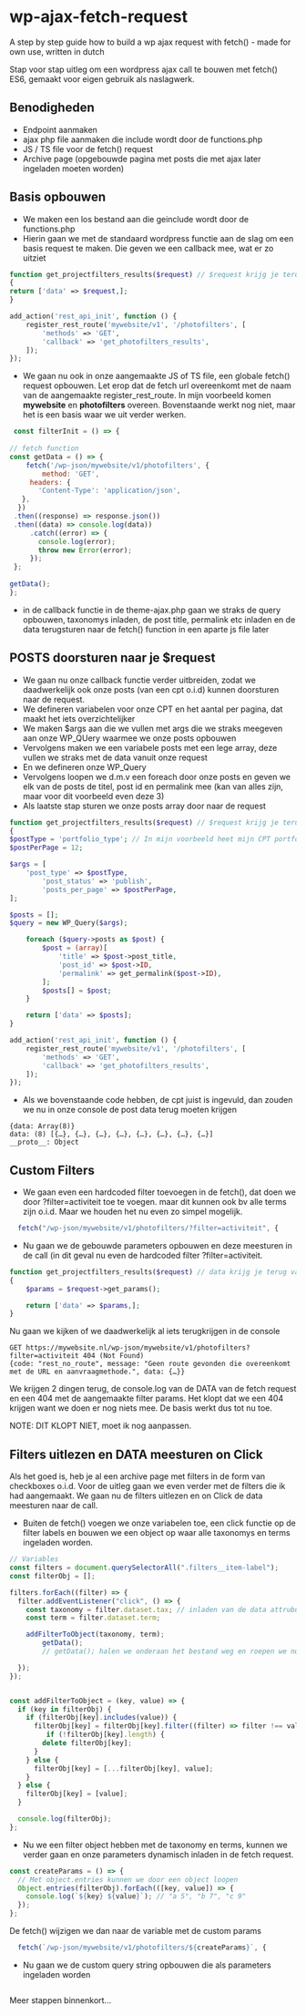 # wp-ajax-fetch-request
A step by step guide how to build a wp ajax request with fetch() - made for own use, written in dutch

Stap voor stap uitleg om een wordpress ajax call te bouwen met fetch() ES6, gemaakt voor eigen gebruik als naslagwerk.

## Benodigheden
* Endpoint aanmaken
* ajax php file aanmaken die include wordt door de functions.php
* JS / TS file voor de fetch() request
* Archive page (opgebouwde pagina met posts die met ajax later ingeladen moeten worden)

## Basis opbouwen
* We maken een los bestand aan die geinclude wordt door de functions.php
* Hierin gaan we met de standaard wordpress functie aan de slag om een basis request te maken. Die geven we een callback mee, wat er zo uitziet

```PHP
function get_projectfilters_results($request) // $request krijg je terug van je call => request
{
return ['data' => $request,];
}

add_action('rest_api_init', function () {
    register_rest_route('mywebsite/v1', '/photofilters', [
        'methods' => 'GET',
        'callback' => 'get_photofilters_results',
    ]);
});
```

* We gaan nu ook in onze aangemaakte JS of TS file, een globale fetch() request opbouwen. Let erop dat de fetch url overeenkomt met de naam van de aangemaakte register_rest_route. In mijn voorbeeld komen **mywebsite** en **photofilters** overeen. Bovenstaande werkt nog niet, maar het is een basis waar we uit verder werken. 

```JavaScript
 const filterInit = () => {
 
// fetch function
const getData = () => {
	fetch('/wp-json/mywebsite/v1/photofilters', {
		method: 'GET',
     headers: {
       'Content-Type': 'application/json',
   },
  })
 .then((response) => response.json())
 .then((data) => console.log(data))
     .catch((error) => {
       console.log(error);
       throw new Error(error);
     });
 };
 
getData();
};
```

* in de callback functie in de theme-ajax.php gaan we straks de query opbouwen, taxonomys inladen, de post title, permalink etc inladen en de data terugsturen naar de fetch() function in een aparte js file later

## POSTS doorsturen naar je $request
* We gaan nu onze callback functie verder uitbreiden, zodat we daadwerkelijk ook onze posts (van een cpt o.i.d) kunnen doorsturen naar de request.
* We defineren variabelen voor onze CPT en het aantal per pagina, dat maakt het iets overzichtelijker
* We maken $args aan die we vullen met args die we straks meegeven aan onze WP_QUery waarmee we onze posts opbouwen
* Vervolgens maken we een variabele posts met een lege array, deze vullen we straks met de data vanuit onze request
* En we defineren onze WP_Query
* Vervolgens loopen we d.m.v een foreach door onze posts en geven we elk van de posts de titel, post id en permalink mee (kan van alles zijn, maar voor dit voorbeeld even deze 3)
* Als laatste stap sturen we onze posts array door naar de request

```PHP
function get_projectfilters_results($request) // $request krijg je terug van je call => request
{
$postType = 'portfolio_type'; // In mijn voorbeeld heet mijn CPT portfolio_type
$postPerPage = 12;

$args = [
	'post_type' => $postType,
        'post_status' => 'publish',
        'posts_per_page' => $postPerPage,
];

$posts = [];
$query = new WP_Query($args);

    foreach ($query->posts as $post) {
        $post = (array)[
            'title' => $post->post_title,
            'post_id' => $post->ID,
            'permalink' => get_permalink($post->ID),
        ];
        $posts[] = $post;
    }

    return ['data' => $posts];
}

add_action('rest_api_init', function () {
    register_rest_route('mywebsite/v1', '/photofilters', [
        'methods' => 'GET',
        'callback' => 'get_photofilters_results',
    ]);
});
```

* Als we bovenstaande code hebben, de cpt juist is ingevuld, dan zouden we nu in onze console de post data terug moeten krijgen
```
{data: Array(8)}
data: (8) [{…}, {…}, {…}, {…}, {…}, {…}, {…}, {…}]
__proto__: Object
```

## Custom Filters
* We gaan even een hardcoded filter toevoegen in de fetch(), dat doen we door ?filter=activiteit toe te voegen.  maar dit kunnen ook bv alle terms zijn o.i.d. Maar we houden het nu even zo simpel mogelijk.

```JavaScript
  fetch("/wp-json/mywebsite/v1/photofilters/?filter=activiteit", {
```

* Nu gaan we de gebouwde parameters opbouwen en deze meesturen in de call (in dit geval nu even de hardcoded filter ?filter=activiteit.

```PHP
function get_projectfilters_results($request) // data krijg je terug van je call => request
{
    $params = $request->get_params();

    return ['data' => $params,];
}
```

Nu gaan we kijken of we daadwerkelijk al iets terugkrijgen in de console

```
GET https://mywebsite.nl/wp-json/mywebsite/v1/photofilters?filter=activiteit 404 (Not Found)
{code: "rest_no_route", message: "Geen route gevonden die overeenkomt met de URL en aanvraagmethode.", data: {…}}
```

We krijgen 2 dingen terug, de console.log van de DATA van de fetch request en een 404 met de aangemaakte filter params. Het klopt dat we een 404 krijgen want we doen er nog niets mee. De basis werkt dus tot nu toe.

NOTE: DIT KLOPT NIET, moet ik nog aanpassen.

## Filters uitlezen en DATA meesturen on Click
Als het goed is, heb je al een archive page met filters in de form van checkboxes o.i.d. Voor de uitleg gaan we even verder met de filters die ik had aangemaakt. We gaan nu de filters uitlezen en on Click de data meesturen naar de call. 

* Buiten de fetch() voegen we onze variabelen toe, een click functie op de filter labels en bouwen we een object op waar alle taxonomys en terms ingeladen worden.

```JavaScript
// Variables
const filters = document.querySelectorAll(".filters__item-label");
const filterObj = [];

filters.forEach((filter) => {
  filter.addEventListener("click", () => {
    const taxonomy = filter.dataset.tax; // inladen van de data attrubuten met dataset
    const term = filter.dataset.term;

    addFilterToObject(taxonomy, term);
		getData();
		// getData(); halen we onderaan het bestand weg en roepen we nu aan op elke klik

  });
});


const addFilterToObject = (key, value) => {
  if (key in filterObj) {
    if (filterObj[key].includes(value)) {
      filterObj[key] = filterObj[key].filter((filter) => filter !== value);
		 if (!filterObj[key].length) {
        delete filterObj[key];
      }
    } else {
      filterObj[key] = [...filterObj[key], value];
    }
  } else {
    filterObj[key] = [value];
  }

  console.log(filterObj);
};
```

* Nu we een filter object hebben met de taxonomy en terms, kunnen we verder gaan en onze parameters dynamisch inladen in de fetch request.

```JavaScript
const createParams = () => {
  // Met object.entries kunnen we door een object loopen
  Object.entries(filterObj).forEach(([key, value]) => {
    console.log(`${key} ${value}`); // "a 5", "b 7", "c 9"
  });
};
```

De fetch() wijzigen we dan naar de variable met de custom params
```JavaScript
  fetch(`/wp-json/mywebsite/v1/photofilters/${createParams}`, {
```

* Nu gaan we de custom query string opbouwen die als parameters ingeladen worden
```JavaScript

```
Meer stappen binnenkort...
